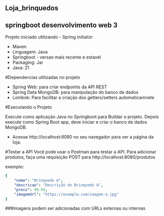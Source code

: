 ## Loja_brinquedos 
## springboot desenvolvimento web 3


Projeto iniciado utilizando - Spring initializr

- Maven 
- Linguagem: Java
- Springboot - versao mais recente e estavel
- Packaging: Jar
- Java: 21

#Dependencias utilizadas no projeto 

- Spring Web: para criar endpoints da API REST
- Spring Data MongoDB: para manipulação do banco de dados 
- Lombok: Para facilitar a criação dos getters/setters automaticamnete


#Executando o Projeto

Execute como aplicação Java no Springboot para Buildar o projeto.
Depois execute como Spring Boot app, deve iniciar e criar o banco de dados MongoDB.
- Acesse http://localhost:8080 no seu navegador para ver a página da loja.

#Testar a API
Você pode usar o Postman para testar a API. Para adicionar produtos, faça uma requisição POST para http://localhost:8080/produtos

exemplo: 

```yaml
{
    "nome": "Brinquedo A",
    "descricao": "Descrição do Brinquedo A",
    "preco": 99.99,
    "imagemUrl": "https://example.com/imagem-a.jpg"
}
```
###imagens podem ser adicionadas com URLs externas ou internas 
